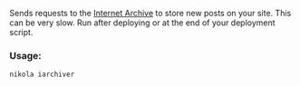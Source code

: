 Sends requests to the [Internet Archive](http://web.archive.org) to store
new posts on your site. This can be very slow. Run after deploying or at
the end of your deployment script.

### Usage:

    nikola iarchiver
